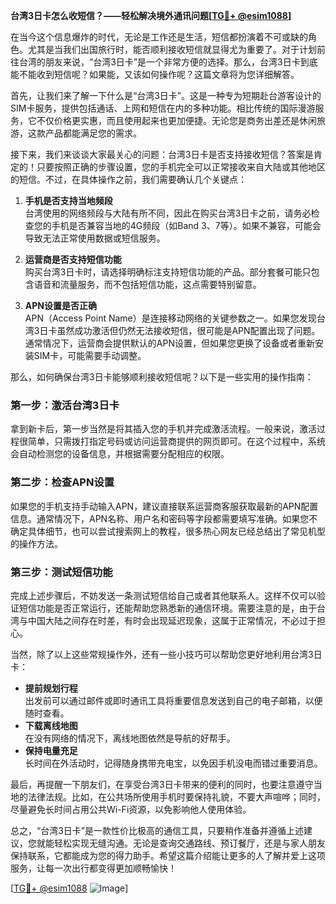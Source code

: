 **台湾3日卡怎么收短信？——轻松解决境外通讯问题[[TG💪+ @esim1088](https://t.me/s/esim1088)]**

在当今这个信息爆炸的时代，无论是工作还是生活，短信都扮演着不可或缺的角色。尤其是当我们出国旅行时，能否顺利接收短信就显得尤为重要了。对于计划前往台湾的朋友来说，“台湾3日卡”是一个非常方便的选择。那么，台湾3日卡到底能不能收到短信呢？如果能，又该如何操作呢？这篇文章将为您详细解答。

首先，让我们来了解一下什么是“台湾3日卡”。这是一种专为短期赴台游客设计的SIM卡服务，提供包括通话、上网和短信在内的多种功能。相比传统的国际漫游服务，它不仅价格更实惠，而且使用起来也更加便捷。无论您是商务出差还是休闲旅游，这款产品都能满足您的需求。

接下来，我们来谈谈大家最关心的问题：台湾3日卡是否支持接收短信？答案是肯定的！只要按照正确的步骤设置，您的手机完全可以正常接收来自大陆或其他地区的短信。不过，在具体操作之前，我们需要确认几个关键点：

1. **手机是否支持当地频段**  
   台湾使用的网络频段与大陆有所不同，因此在购买台湾3日卡之前，请务必检查您的手机是否兼容当地的4G频段（如Band 3、7等）。如果不兼容，可能会导致无法正常使用数据或短信服务。

2. **运营商是否支持短信功能**  
   购买台湾3日卡时，请选择明确标注支持短信功能的产品。部分套餐可能只包含语音和流量服务，而不包括短信功能，这点需要特别留意。

3. **APN设置是否正确**  
   APN（Access Point Name）是连接移动网络的关键参数之一。如果您发现台湾3日卡虽然成功激活但仍然无法接收短信，很可能是APN配置出现了问题。通常情况下，运营商会提供默认的APN设置，但如果您更换了设备或者重新安装SIM卡，可能需要手动调整。

那么，如何确保台湾3日卡能够顺利接收短信呢？以下是一些实用的操作指南：

### 第一步：激活台湾3日卡
拿到新卡后，第一步当然是将其插入您的手机并完成激活流程。一般来说，激活过程很简单，只需拨打指定号码或访问运营商提供的网页即可。在这个过程中，系统会自动检测您的设备信息，并根据需要分配相应的权限。

### 第二步：检查APN设置
如果您的手机支持手动输入APN，建议直接联系运营商客服获取最新的APN配置信息。通常情况下，APN名称、用户名和密码等字段都需要填写准确。如果您不确定具体细节，也可以尝试搜索网上的教程，很多热心网友已经总结出了常见机型的操作方法。

### 第三步：测试短信功能
完成上述步骤后，不妨发送一条测试短信给自己或者其他联系人。这样不仅可以验证短信功能是否正常运行，还能帮助您熟悉新的通信环境。需要注意的是，由于台湾与中国大陆之间存在时差，有时会出现延迟现象，这属于正常情况，不必过于担心。

当然，除了以上这些常规操作外，还有一些小技巧可以帮助您更好地利用台湾3日卡：

- **提前规划行程**  
  出发前可以通过邮件或即时通讯工具将重要信息发送到自己的电子邮箱，以便随时查看。
- **下载离线地图**  
  在没有网络的情况下，离线地图依然是导航的好帮手。
- **保持电量充足**  
  长时间在外活动时，记得随身携带充电宝，以免因手机没电而错过重要消息。

最后，再提醒一下朋友们，在享受台湾3日卡带来的便利的同时，也要注意遵守当地的法律法规。比如，在公共场所使用手机时要保持礼貌，不要大声喧哗；同时，尽量避免长时间占用公共Wi-Fi资源，以免影响他人使用体验。

总之，“台湾3日卡”是一款性价比极高的通信工具，只要稍作准备并遵循上述建议，您就能轻松实现无缝沟通。无论是查询交通路线、预订餐厅，还是与家人朋友保持联系，它都能成为您的得力助手。希望这篇介绍能让更多的人了解并爱上这项服务，让每一次出行都变得更加顺畅愉快！

[[TG💪+ @esim1088](https://t.me/s/esim1088) ![Image](https://i.postimg.cc/4NQfJmqS/Snipaste-2025-05-13-00-14-12.png)]